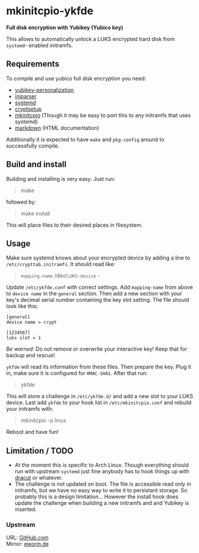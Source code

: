 mkinitcpio-ykfde
================

**Full disk encryption with Yubikey (Yubico key)**

This allows to automatically unlock a LUKS encrypted hard disk from `systemd`-
enabled initramfs.

Requirements
------------

To compile and use yubico full disk encryption you need:

* [yubikey-personalization](https://github.com/Yubico/yubikey-personalization)
* [iniparser](http://ndevilla.free.fr/iniparser/)
* [systemd](http://www.freedesktop.org/wiki/Software/systemd/)
* [cryptsetup](http://code.google.com/p/cryptsetup/)
* [mkinitcpio](https://projects.archlinux.org/mkinitcpio.git/) (Though
  it may be easy to port this to any initramfs that uses systemd)
* [markdown](http://daringfireball.net/projects/markdown/) (HTML documentation)

Additionally it is expected to have `make` and `pkg-config` around to
successfully compile.

Build and install
-----------------

Building and installing is very easy. Just run:

> make

followed by:

> make install

This will place files to their desired places in filesystem.

Usage
-----

Make sure systemd knows about your encrypted device by
adding a line to `/etc/crypttab.initramfs`. It should read like:

> `mapping-name` /dev/`LUKS-device` -

Update `/etc/ykfde.conf` with correct settings. Add `mapping-name` from
above to `device name` in the `general` section. Then add a new section
with your key's decimal serial number containing the key slot setting.
The file should look like this:

    [general]
    device name = crypt

    [1234567]
    luks slot = 1

*Be warned*: Do not remove or overwrite your interactive key! Keep that
for backup and rescue!

`ykfde` will read its information from these files. Then prepare
the key. Plug it in, make sure it is configured for `HMAC-SHA1`.
After that run:

> ykfde

This will store a challenge in `/etc/ykfde.d/` and add a new slot to
your LUKS device. Last add `ykfde` to your hook list in
`/etc/mkinitcpio.conf` and rebuild your initramfs with:

> mkinitcpio -p linux

Reboot and have fun!

Limitation / TODO
-----------------

* At the moment this is specific to Arch Linux. Though everything should
  run with upstream `systemd` just fine anybody has to hook things up with
  [dracut](https://dracut.wiki.kernel.org/) or whatever.
* The challenge is not updated on boot. The file is accessible read only in
  initramfs, but we have no easy way to write it to persistant storage.
  So probably this is a design limitation... However the install hook does
  update the challenge when building a new initramfs and and Yubikey is
  inserted.

### Upstream

URL: [GitHub.com](https://github.com/eworm-de/mkinitcpio-ykfde)  
Mirror: [eworm.de](http://git.eworm.de/cgit.cgi/mkinitcpio-ykfde/)
